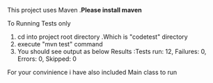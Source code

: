 
 This project uses Maven .<b>Please install maven </b>

To Running Tests only
  1. cd into project root directory .Which is "codetest" directory
  2. execute "mvn test" command
  3. You should see output as below 
          Results :Tests run: 12, Failures: 0, Errors: 0, Skipped: 0
          
 For your convinience i have also included Main class to run
 
  
